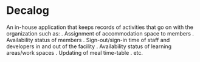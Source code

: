 # Decalog
An in-house application that keeps records of activities that go on with the organization such as:
. Assignment of accommodation space to members
. Availability status of members
. Sign-out/sign-in time of staff and developers in and out of the facility
. Availability status of learning areas/work spaces
. Updating of meal time-table
. etc.
